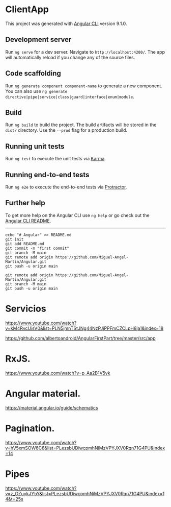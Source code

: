 # ClientApp

This project was generated with [Angular CLI](https://github.com/angular/angular-cli) version 9.1.0.

## Development server

Run `ng serve` for a dev server. Navigate to `http://localhost:4200/`. The app will automatically reload if you change any of the source files.

## Code scaffolding

Run `ng generate component component-name` to generate a new component. You can also use `ng generate directive|pipe|service|class|guard|interface|enum|module`.

## Build

Run `ng build` to build the project. The build artifacts will be stored in the `dist/` directory. Use the `--prod` flag for a production build.

## Running unit tests

Run `ng test` to execute the unit tests via [Karma](https://karma-runner.github.io).

## Running end-to-end tests

Run `ng e2e` to execute the end-to-end tests via [Protractor](http://www.protractortest.org/).

## Further help

To get more help on the Angular CLI use `ng help` or go check out the [Angular CLI README](https://github.com/angular/angular-cli/blob/master/README.md).


------

```
echo "# Angular" >> README.md
git init
git add README.md
git commit -m "first commit"
git branch -M main
git remote add origin https://github.com/Miguel-Angel-Martin/Angular.git
git push -u origin main
```
```
git remote add origin https://github.com/Miguel-Angel-Martin/Angular.git
git branch -M main
git push -u origin main
```

# Servicios

https://www.youtube.com/watch?v=kM4RvcUisV0&list=PLN5jmnTStJNg44NzPJjPPFmCZCLpH8ja1&index=18

https://github.com/albertoandroid/AngularFirstPart/tree/master/src/app

# RxJS. 
https://www.youtube.com/watch?v=p_Aa2B1V5vk

# Angular material.

https://material.angular.io/guide/schematics

# Pagination.

https://www.youtube.com/watch?v=hV5xmSOW6C8&list=PLezsbUDiwcpmhNiMzVPYJXV0Rqn71G4PU&index=14

# Pipes
https://www.youtube.com/watch?v=z_OZuykJYbY&list=PLezsbUDiwcpmhNiMzVPYJXV0Rqn71G4PU&index=14&t=25s
